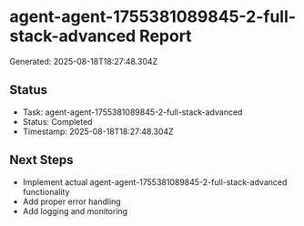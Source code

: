 # agent-agent-1755381089845-2-full-stack-advanced Report

Generated: 2025-08-18T18:27:48.304Z

## Status
- Task: agent-agent-1755381089845-2-full-stack-advanced
- Status: Completed
- Timestamp: 2025-08-18T18:27:48.304Z

## Next Steps
- Implement actual agent-agent-1755381089845-2-full-stack-advanced functionality
- Add proper error handling
- Add logging and monitoring
